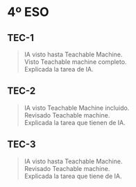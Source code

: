 # 4º ESO #
## TEC-1 ##
> IA visto hasta Teachable Machine. <br>
> Visto Teachable machine completo. <br>
> Explicada la tarea de IA. <br>

## TEC-2 ##
> IA visto Teachable Machine incluido.<br>
> Revisado Teachable machine. <br>
> Explicada la tarea que tienen de IA. <br>

## TEC-3 ##
> IA visto hasta Teachable Machine. <br>
> Revisado Teachable machine. <br>
> Explicada la tarea que tiene de IA.
